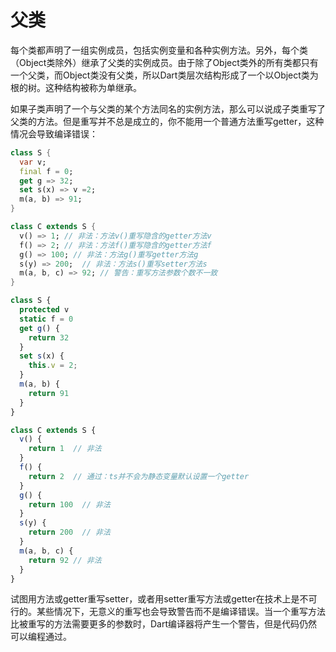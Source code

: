 # 父类

每个类都声明了一组实例成员，包括实例变量和各种实例方法。另外，每个类（Object类除外）继承了父类的实例成员。由于除了Object类外的所有类都只有一个父类，而Object类没有父类，所以Dart类层次结构形成了一个以Object类为根的树。这种结构被称为单继承。   

如果子类声明了一个与父类的某个方法同名的实例方法，那么可以说成子类重写了父类的方法。但是重写并不总是成立的，你不能用一个普通方法重写getter，这种情况会导致编译错误：    

<!--sec data-title="Dart" data-id="section1" data-show=true ces-->
```dart
class S {
  var v;
  final f = 0;
  get g => 32;
  set s(x) => v =2;
  m(a, b) => 91;
}

class C extends S {
  v() => 1; // 非法：方法v()重写隐含的getter方法v
  f() => 2; // 非法：方法f()重写隐含的getter方法f
  g() => 100; // 非法：方法g()重写getter方法g
  s(y) => 200;  // 非法：方法s()重写setter方法s
  m(a, b, c) => 92; // 警告：重写方法参数个数不一致
}
```
<!--endsec-->

<!--sec data-title="TypeScript" data-id="section2" data-show=true data-collapse=false ces-->
```javascript
class S {
  protected v
  static f = 0
  get g() {
    return 32
  }
  set s(x) {
    this.v = 2;
  }
  m(a, b) {
    return 91
  }
}

class C extends S {
  v() {
    return 1  // 非法
  }
  f() {
    return 2  // 通过：ts并不会为静态变量默认设置一个getter
  }
  g() {
    return 100  // 非法
  }
  s(y) {
    return 200  // 非法
  }
  m(a, b, c) {
    return 92 // 非法
  }
}
```
<!--endsec-->

试图用方法或getter重写setter，或者用setter重写方法或getter在技术上是不可行的。某些情况下，无意义的重写也会导致警告而不是编译错误。当一个重写方法比被重写的方法需要更多的参数时，Dart编译器将产生一个警告，但是代码仍然可以编程通过。   
